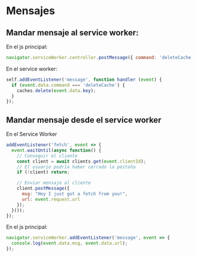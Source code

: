 # Mensajes

## Mandar mensaje al service worker:

En el js principal:

```js
navigator.serviceWorker.controller.postMessage({ command: 'deleteCache', key: 'v1' });
```

En el service worker:

```js
self.addEventListener('message', function handler (event) {
  if (event.data.command === 'deleteCache') {
    caches.delete(event.data.key);
  }
});
```

## Mandar mensaje desde el service worker

En el Service Worker

```js
addEventListener('fetch', event => {
  event.waitUntil(async function() {
    // Conseguir el cliente
    const client = await clients.get(event.clientId);
    // El usuario podría haber cerrado la pestaña
    if (!client) return;

    // Enviar mensaje al cliente
    client.postMessage({
      msg: "Hey I just got a fetch from you!",
      url: event.request.url
    });
  }());
});
```

En el js principal:

```js
navigator.serviceWorker.addEventListener('message', event => {
  console.log(event.data.msg, event.data.url);
});
```

